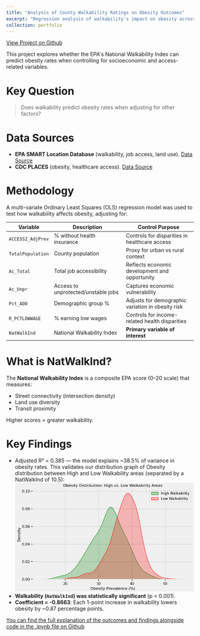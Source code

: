 ```yaml
---
title: "Analysis of County Walkability Ratings on Obesity Outcomes"
excerpt: "Regression analysis of walkability's impact on obesity across U.S. counties using Python and Jupyter Notebook (2025)<br/>"
collection: portfolio
---
```

[View Project on Github](https://github.com/diogoviveiros/Walkability-vs-Obesity)

This project explores whether the EPA's National Walkability Index can predict obesity rates when controlling for socioeconomic and access-related variables.

# Key Question
> Does walkability predict obesity rates when adjusting for other factors?

# Data Sources
- **EPA SMART Location Database** (walkability, job access, land use). [Data Source](https://edg.epa.gov/EPADataCommons/public/OA/EPA_SmartLocationDatabase_V3_Jan_2021_Final.csv&ved=2ahUKEwj7saz6ifaMAxW_6skDHROHNbcQFnoECAkQAQ&usg=AOvVaw1UdRhZzOGczkM3felPCxRK)
- **CDC PLACES** (obesity, healthcare access).  [Data Source](https://data.cdc.gov/500-Cities-Places/PLACES-County-Data-GIS-Friendly-Format-2024-releas/i46a-9kgh/about_data)

# Methodology   
A multi-variate Ordinary Least Squares (OLS) regression model was used to test how walkability affects obesity, adjusting for:

| Variable           | Description                              | Control Purpose                                         |
|--------------------|------------------------------------------|----------------------------------------------------------|
| `ACCESS2_AdjPrev`  | % without health insurance               | Controls for disparities in healthcare access            |
| `TotalPopulation`  | County population                        | Proxy for urban vs rural context                         |
| `Ac_Total`         | Total job accessibility                  | Reflects economic development and opportunity            |
| `Ac_Unpr`          | Access to unprotected/unstable jobs      | Captures economic vulnerability                         |
| `Pct_AO0`          | Demographic group %                      | Adjusts for demographic variation in obesity risk        |
| `R_PCTLOWWAGE`     | % earning low wages                      | Controls for income-related health disparities           |
| `NatWalkInd`       | National Walkability Index               | **Primary variable of interest**                         |

# What is NatWalkInd?  
The **National Walkability Index** is a composite EPA score (0–20 scale) that measures:
- Street connectivity (intersection density)  
- Land use diversity  
- Transit proximity  

Higher scores = greater walkability.

# Key Findings 
- Adjusted R² = 0.385 — the model explains ~38.5% of variance in obesity rates. This validates our distribution graph of Obesity distribution between High and Low Walkability areas (separated by a NatWalkInd of 10.5): ![Obesity Distribution Graph](/images/Obesity_Distribution_Graph.png) 
- **Walkability (`NatWalkInd`) was statistically significant** (p < 0.001).  
- **Coefficient = -0.8663**: Each 1-point increase in walkability lowers obesity by ~0.87 percentage points.

[You can find the full explanation of the outcomes and findings alongside code in the .ipynb file on Github](https://github.com/diogoviveiros/Walkability-vs-Obesity/blob/main/Walkability%20v%20Obesity.ipynb)

